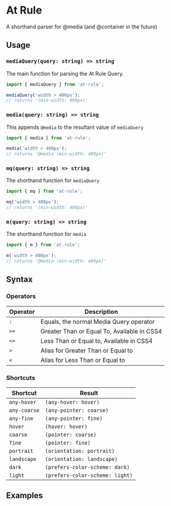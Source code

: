 # At Rule

A shorthand parser for @media (and @container in the future)

## Usage

### `mediaQuery(query: string) => string` 

The main function for parsing the At Rule Query.

```javascript
import { mediaQuery } from 'at-rule';

mediaQuery('width > 400px');
// returns '(min-width: 400px)'
```

### `media(query: string) => string` 

This appends `@media` to the resultant value of `mediaQuery` 

```javascript
import { media } from 'at-rule';

media('width > 400px');
// returns '@media (min-width: 400px)'
```

### `mq(query: string) => string` 

The shorthand function for `mediaQuery`

```javascript
import { mq } from 'at-rule';

mq('width > 400px');
// returns '(min-width: 400px)'
```

### `m(query: string) => string` 

The shorthand function for `media`

```javascript
import { m } from 'at-rule';

m('width > 400px');
// returns '@media (min-width: 400px)'
```

## Syntax

### Operators

| Operator | Description                                      |
| -------- | ------------------------------------------------ |
| `:`      | Equals, the normal Media Query operator          |
| `>=`     | Greater Than or Equal To, Available in CSS4      |
| `<=`     | Less Than or Equal to, Available in CSS4         |
| `>`      | Alias for Greater Than or Equal to               |
| `<`      | Alias for Less Than or Equal to                  |

### Shortcuts

| Shortcut         | Result                          |
| ---------------- | ------------------------------- |
| `any-hover`      | `(any-hover: hover)`            |
| `any-coarse`     | `(any-pointer: coarse)`         |
| `any-fine`       | `(any-pointer: fine)`           |
| `hover`          | `(hover: hover)`                |
| `coarse`         | `(pointer: coarse)`             |
| `fine`           | `(pointer: fine)`               |
| `portrait`       | `(orientation: portrait)`       |
| `landscape`      | `(orientation: landscape)`      |
| `dark`           | `(prefers-color-scheme: dark)`  |
| `light`          | `(prefers-color-scheme: light)` |

## Examples

